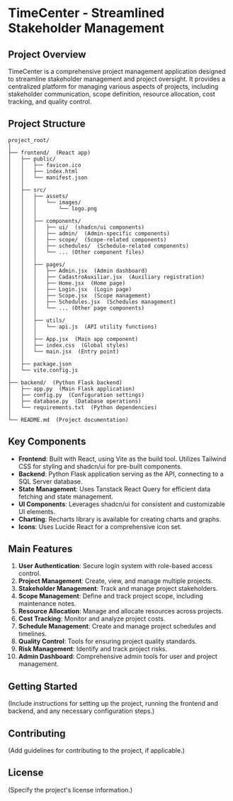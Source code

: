 # TimeCenter - Streamlined Stakeholder Management

## Project Overview

TimeCenter is a comprehensive project management application designed to streamline stakeholder management and project oversight. It provides a centralized platform for managing various aspects of projects, including stakeholder communication, scope definition, resource allocation, cost tracking, and quality control.

## Project Structure

```
project_root/
│
├── frontend/  (React app)
│   ├── public/
│   │   ├── favicon.ico
│   │   ├── index.html
│   │   └── manifest.json
│   │
│   ├── src/
│   │   ├── assets/
│   │   │   └── images/
│   │   │       └── logo.png
│   │   │
│   │   ├── components/
│   │   │   ├── ui/  (shadcn/ui components)
│   │   │   ├── admin/  (Admin-specific components)
│   │   │   ├── scope/  (Scope-related components)
│   │   │   ├── schedules/  (Schedule-related components)
│   │   │   └── ... (Other component files)
│   │   │
│   │   ├── pages/
│   │   │   ├── Admin.jsx  (Admin dashboard)
│   │   │   ├── CadastroAuxiliar.jsx  (Auxiliary registration)
│   │   │   ├── Home.jsx  (Home page)
│   │   │   ├── Login.jsx  (Login page)
│   │   │   ├── Scope.jsx  (Scope management)
│   │   │   ├── Schedules.jsx  (Schedules management)
│   │   │   └── ... (Other page components)
│   │   │
│   │   ├── utils/
│   │   │   └── api.js  (API utility functions)
│   │   │
│   │   ├── App.jsx  (Main app component)
│   │   ├── index.css  (Global styles)
│   │   └── main.jsx  (Entry point)
│   │
│   ├── package.json
│   └── vite.config.js
│
├── backend/  (Python Flask backend)
│   ├── app.py  (Main Flask application)
│   ├── config.py  (Configuration settings)
│   ├── database.py  (Database operations)
│   └── requirements.txt  (Python dependencies)
│
└── README.md  (Project documentation)
```

## Key Components

- **Frontend**: Built with React, using Vite as the build tool. Utilizes Tailwind CSS for styling and shadcn/ui for pre-built components.
- **Backend**: Python Flask application serving as the API, connecting to a SQL Server database.
- **State Management**: Uses Tanstack React Query for efficient data fetching and state management.
- **UI Components**: Leverages shadcn/ui for consistent and customizable UI elements.
- **Charting**: Recharts library is available for creating charts and graphs.
- **Icons**: Uses Lucide React for a comprehensive icon set.

## Main Features

1. **User Authentication**: Secure login system with role-based access control.
2. **Project Management**: Create, view, and manage multiple projects.
3. **Stakeholder Management**: Track and manage project stakeholders.
4. **Scope Management**: Define and track project scope, including maintenance notes.
5. **Resource Allocation**: Manage and allocate resources across projects.
6. **Cost Tracking**: Monitor and analyze project costs.
7. **Schedule Management**: Create and manage project schedules and timelines.
8. **Quality Control**: Tools for ensuring project quality standards.
9. **Risk Management**: Identify and track project risks.
10. **Admin Dashboard**: Comprehensive admin tools for user and project management.

## Getting Started

(Include instructions for setting up the project, running the frontend and backend, and any necessary configuration steps.)

## Contributing

(Add guidelines for contributing to the project, if applicable.)

## License

(Specify the project's license information.)
